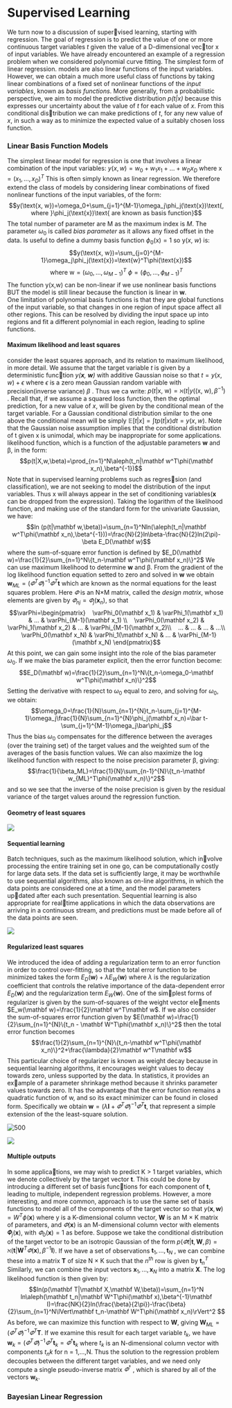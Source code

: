# Supervised Learning
We turn now to a discussion of supervised learning, starting with regression. The goal of regression is to predict the value of one or more continuous target variables _t_ given the value of a D-dimensional vector x of input variables. We have already encountered an example of a regression problem when we considered polynomial curve fitting.
The simplest form of linear regression.
models are also linear functions of the input variables. However, we can obtain a much more useful class of functions by taking linear combinations of a fixed set of nonlinear functions of the _input variables_, known as _basis functions_.
More generally, from a probabilistic perspective, we aim to model the predictive distribution _p(t|x)_ because this expresses our uncertainty about the value of _t_ for each value of _x_. From this conditional distribution we can make predictions of _t_, for any new value of _x_, in such a way as to minimize the expected value of a suitably chosen loss function.
### Linear Basis Function Models
The simplest linear model for regression is one that involves a linear combination of
the input variables:  $y(x, w) = w_0 + w_1x_1 + ... + w_Dx_D$ where  $\text{x}=(x_1,...,x_D)^T$
This is often simply known as linear regression. 
We therefore extend the class of models by considering linear combinations of fixed nonlinear functions of the input variables, of the form: 
$$y(\text{x, w})=\omega_0+\sum_{j=1}^{M-1}\omega_j\phi_j(\text{x})\text{, where }\phi_j(\text{x})\text{ are known as basis function}$$
The total number of parameter are M as the maximum index is _M_. The parameter $\omega_0$ is called _bias parameter_ as it allows any fixed offset in the data. Is useful to define a dummy basis function $\phi_0(\text{x})=1$ so y(*x*, *w*) is:
$$y(\text{x, w})=\sum_{j=0}^{M-1}\omega_j\phi_j(\text{x})=\text{w}^T\phi(\text{x})$$
$$\text{where w}=(\omega_0,...,\omega_{M-1})^T\text{   }\phi=(\phi_0,...,\phi_{M-1})^T$$
The function y(x,w) can be non-linear if we use nonlinear basis functions BUT the model is still linear because the function is linear in __w__.  
 One limitation of polynomial basis functions is that they are global functions of the input variable, so that changes in one region of input space affect all other regions. This can be resolved by dividing the input space up into regions and fit a different polynomial in each region, leading to spline functions.
####  Maximum likelihood and least squares
 consider the least squares approach, and its relation to maximum likelihood, in more detail. We assume that the target variable _t_ is given by a deterministic function _y(__x__, __w__)_ with additive Gaussian noise so that  $t = y(x, w) +\epsilon$  where $\epsilon$ is a zero mean Gaussian random variable with precision(inverse variance) $\beta$ . 
 Thus we ca write: $p(t|\text{x, w})=\aleph(t|y(\text{(x, w)}, \beta^{-1})$ . Recall that, if we assume a squared loss function, then the optimal prediction, for a new value of _x_, will be given by the conditional mean of the target variable.
 For a Gaussian conditional distribution similar to the one above the conditional mean will be simply $\mathbb{E}[t|x]=\int tp(t|x)dt=y(x,w)$. Note that the Gaussian noise assumption implies that the conditional distribution of t given x is unimodal, which may be inappropriate for some applications. 
 likelihood function, which is a function of the adjustable parameters __w__ and β, in the form:
 $$p(t|X,w,\beta)=\prod_{n=1}^N\aleph(t_n|\mathbf w^T\phi(\mathbf x_n),\beta^{-1})$$ Note that in supervised learning problems such as regression (and classification), we are not seeking to model the distribution of the input variables. Thus x will always appear in the set of conditioning variables(__x__ can be dropped from the expression).
 Taking the logarithm of the likelihood function, and making use of the standard form for the univariate Gaussian, we have:
 $$ln (p(t|\mathbf w,\beta))=\sum_{n=1}^Nln(\aleph(t_n|\mathbf w^T\phi(\mathbf x_n),\beta^{-1}))=\frac{N}{2}ln\beta-\frac{N}{2}ln(2\pi)-\beta E_D(\mathbf w)$$
 where the sum-of-square error function is defined by $E_D(\mathbf w)=\frac{1}{2}\sum_{n=1}^N\{t_n-\mathbf w^T\phi(\mathbf x_n)\}^2$ 
 We can use maximum likelihood to determine __w__ and β. 
 From the gradient of the log likelihood function equation setted to zero and solved in __w__ we obtain $\mathbf w_{ML}=(\varPhi^T\varPhi)^{-1}\varPhi^T\mathbf t$ which are known as the normal equations for the least squares problem. Here $\varPhi$ is an N×M matrix, called the _design matrix_, whose elements are given by $\varPhi _{nj} = \varPhi_j (\mathbf x_n)$, so that 
 $$\varPhi=\begin{pmatrix}  
   \varPhi_0(\mathbf x_1) & \varPhi_1(\mathbf x_1) & ... & \varPhi_{M-1}(\mathbf x_1) \\  
   \varPhi_0(\mathbf x_2) & \varPhi_1(\mathbf x_2) & ... & \varPhi_{M-1}(\mathbf x_2)\\ 
   ... & ... & ... & ...\\
   \varPhi_0(\mathbf x_N) & \varPhi_1(\mathbf x_N) & ... & \varPhi_{M-1}(\mathbf x_N) 
\end{pmatrix}$$
At this point, we can gain some insight into the role of the bias parameter $\omega_0$. If
we make the bias parameter explicit, then the error function become:
$$E_D(\mathbf w)=\frac{1}{2}\sum_{n=1}^N\{t_n-\omega_0-\mathbf w^T\phi(\mathbf x_n)\}^2$$
Setting the derivative with respect to $\omega_0$ equal to zero, and solving for $\omega_0$, we obtain:
$$\omega_0=\frac{1}{N}\sum_{n=1}^{N}t_n-\sum_{j=1}^{M-1}\omega_j\frac{1}{N}\sum_{n=1}^{N}\phi_j(\mathbf x_n)=\bar t-\sum_{j=1}^{M-1}\omega_j\bar\phi_j$$
Thus the bias $\omega_0$ compensates for the difference between the averages (over the training set) of the target values and the weighted sum of the averages of the basis function values. We can also maximize the log likelihood function with respect to the noise precision parameter β, giving: 
$$\frac{1}{\beta_ML}=\frac{1}{N}\sum_{n-1}^{N}\{t_n-\mathbf w_{ML}^T\phi(\mathbf x_n)\}^2$$
and so we see that the inverse of the noise precision is given by the residual variance of the target values around the regression function.
#### Geometry of least squares

![](https://i.imgur.com/F6WKXuH.png)

#### Sequential learning
Batch techniques, such as the maximum likelihood solution, which involve processing the entire training set in one go, can be computationally costly for large data sets. If the data set is sufficiently large, it may be worthwhile to use sequential algorithms, also known as on-line algorithms, in which the data points are considered one at a time, and the model parameters updated after each such presentation. Sequential learning is also appropriate for realtime applications in which the data observations are arriving in a continuous stream, and predictions must be made before all of the data points are seen.

![](https://i.imgur.com/R2ItnnS.png)

#### Regularized least squares
We introduced the idea of adding a regularization term to an error function in order to control over-fitting, so that the total error function to be minimized takes the form
$E_D(\mathbf w) + λE_W (\mathbf w)$ where $\lambda$ is the regularization coefficient that controls the relative importance of the data-dependent error $E_D(\mathbf w)$ and the regularization term $E_W(\mathbf w)$. 
One of the simplest forms of regularizer is given by the sum-of-squares of the weight vector elements  $E_w(\mathbf w)=\frac{1}{2}\mathbf w^T\mathbf w$. If we also consider the sum-of-squares error function given by $E(\mathbf w)=\frac{1}{2}\sum_{n=1}^{N}\{t_n - \mathbf W^T\phi(\mathbf x_n)\}^2$  then the total error function becomes 
$$\frac{1}{2}\sum_{n=1}^{N}\{t_n-\mathbf w^T\phi(\mathbf x_n)\}^2+\frac{\lambda}{2}\mathbf w^T\mathbf w$$
This particular choice of regularizer is known as weight decay because in sequential learning algorithms, it encourages weight values to decay towards zero, unless supported by the data. In statistics, it provides an example of a parameter shrinkage method because it shrinks parameter values towards zero. It has the advantage that the error function remains a quadratic function of w, and so its exact minimizer can be found in closed form. Specifically we obtain $\mathbf w = (\lambda\mathbf I+ \varPhi^T\varPhi)^{-1}\varPhi^T\mathbf t$, that represent a simple extension of the the least-square solution. 

![500](https://i.imgur.com/TR07JES.png)

![](https://i.imgur.com/7i1G6X1.png)

#### Multiple outputs
 In some applications, we may wish to predict K > 1 target variables, which we denote collectively by the target vector $\mathbf t$. This could be done by introducing a different set of basis functions for each component of $\mathbf t$, leading to multiple, independent regression problems. However, a more interesting, and more common, approach is to use the same set of basis functions to model all of the components of the target vector so that $y(\mathbf x,\mathbf w)=W^T\phi(\mathbf x)$ where y is a K-dimensional column vector, $\mathbf W$ is an M × K matrix of parameters, and $\varPhi(\mathbf x)$ is an M-dimensional column vector with elements $\mathbf \varPhi_j (\mathbf x)$, with $\varPhi_0(\mathbf x)=1$ as before. Suppose we take the conditional distribution of the target vector to be an isotropic Gaussian of the form $p(\varPhi t| \mathbf t, \mathbf W, \beta)=\aleph(\mathbf t|\mathbf W^T\varPhi(\mathbf x), \beta^{-1}\mathbf I)$. If we have a set of observations $\mathbf t_1,..., \mathbf t_N$ , we can combine these into a matrix $\mathbf T$ of size N × K such that the $n^{th}$ row is given by $\mathbf t_n^T$ Similarly, we can combine the input vectors $\mathbf x_1,..., \mathbf x_N$ into a matrix $\mathbf X$. The log likelihood function is then given by:
 $$ln(p(\mathbf T|\mathbf X,\mathbf W,\beta))=\sum_{n=1}^N ln\aleph(\mathbf t_n|\mathbf W^T\phi(\mathbf x),\beta^{-1}\mathbf  I)=\frac{NK}{2}ln(\frac{\beta}{2\pi})-\frac{\beta}{2}\sum_{n=1}^N\lVert\mathbf t_n-\mathbf W^T\phi(\mathbf x_n)\rVert^2 $$
 As before, we can maximize this function with respect to $\mathbf W$, giving $\mathbf W_{ML}=(\varPhi^T\varPhi)^{-1}\varPhi^T\mathbf T$. If we examine this result for each target variable $t_k$, we have $\mathbf w_k=(\varPhi^T\varPhi)^{-1}\varPhi^T\mathbf t_k=\varPhi^\dagger \mathbf t_k$ where $t_k$ is an N-dimensional column vector with components $t_nk$ for n = 1,...,N. Thus the solution to the regression problem decouples between the different target variables, and we need only compute a single pseudo-inverse matrix $\varPhi^†$ , which is shared by all of the vectors $\mathbf w_k$.
### Bayesian Linear Regression
